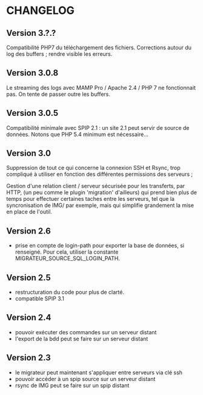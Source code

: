 CHANGELOG
=========

Version 3.?.?
-------------

Compatibilité PHP7 du téléchargement des fichiers.
Corrections autour du log des buffers ; rendre visible les erreurs.


Version 3.0.8
-------------

Le streaming des logs avec MAMP Pro / Apache 2.4 / PHP 7 ne fonctionnait pas. 
On tente de passer outre les buffers.

Version 3.0.5
-------------

Compatibilité minimale avec SPIP 2.1 : un site 2.1 peut servir de source de données.
Notons que PHP 5.4 minimum est nécessaire…

Version 3.0
-----------

Suppression de tout ce qui concerne la connexion SSH et Rsync, trop compliqué à utiliser
en fonction des différentes permissions des serveurs ;

Gestion d'une relation client / serveur sécurisée pour les transferts, par HTTP,
(un peu comme le plugin 'migration' d'ailleurs) qui prend bien plus de temps pour effectuer
certaines taches entre les serveurs, tel que la syncronisation de IMG/ par exemple,
mais qui simplifie grandement la mise en place de l'outil.




Version 2.6
-----------

- prise en compte de login-path pour exporter la base de données, si renseigné.
  Pour cela, utiliser la constante MIGRATEUR_SOURCE_SQL_LOGIN_PATH.

Version 2.5
-----------

- restructuration du code pour plus de clarté.
- compatible SPIP 3.1


Version 2.4
-----------

- pouvoir exécuter des commandes sur un serveur distant
- l'export de la bdd peut se faire sur un serveur distant

Version 2.3
-----------

- le migrateur peut maintenant s'appliquer entre serveurs via clé ssh
- pouvoir accéder à un spip source sur un serveur distant
- rsync de IMG peut se faire sur un spip distant
